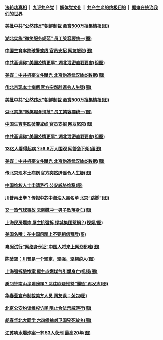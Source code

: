 

####  [法轮功真相](../../../../basic/blob/master/README.md?t=12020901) &nbsp;|&nbsp; [九评共产党](../../../../9ping.md/blob/master/README.md?t=12020901) &nbsp;|&nbsp; [解体党文化](../../../../jtdwh.md/blob/master/README.md?t=12020901)  &nbsp;|&nbsp; [共产主义的终极目的](../../../../gczydzjmd.md/blob/master/README.md?t=12020901) &nbsp;|&nbsp; [魔鬼在统治我们的世界](../../../../mgztzwmdsj.md/blob/master/README.md?t=12020901) 

#### [美批中共“公然违反”朝鲜制裁 悬赏500万搜集情报(图)](../pages/p1/954402.md?t=12020901) 

#### [湖北实施“微笑服务规范” 员工笑容要统一(图)](../pages/p1/954398.md?t=12020901) 

#### [中国生育率跌破警戒线 官员支招 网友怒怼(图)](../pages/p1/954349.md?t=12020901) 

#### [中共高调称“美国疫情更早” 湖北泄密直戳要害(组图)](../pages/p1/954368.md?t=12020901) 

#### [美媒：中共机密文件曝光 北京伪造武汉肺炎数据(图)](../pages/p1/954342.md?t=12020901) 

#### [传北京现本土病例 官方突然辟谣令人生疑(图)](../pages/p1/954335.md?t=12020901) 

#### [美批中共“公然违反”朝鲜制裁 悬赏500万搜集情报(图)](../pages/p1/954402.md?t=12020901) 

#### [湖北实施“微笑服务规范” 员工笑容要统一(图)](../pages/p1/954398.md?t=12020901) 

#### [中国生育率跌破警戒线 官员支招 网友怒怼(图)](../pages/p1/954349.md?t=12020901) 

#### [中共高调称“美国疫情更早” 湖北泄密直戳要害(组图)](../pages/p1/954368.md?t=12020901) 

#### [13亿人看得起病？56.6万人围观 网管急下架(组图)](../pages/p1/954359.md?t=12020901) 

#### [美媒：中共机密文件曝光 北京伪造武汉肺炎数据(图)](../pages/p1/954342.md?t=12020901) 

#### [传北京现本土病例 官方突然辟谣令人生疑(图)](../pages/p1/954335.md?t=12020901) 

#### [中国维权人士申请游行 公安威胁维稳(图)](../pages/p1/954321.md?t=12020901) 

#### [川普再出拳？传拟中芯中海油入黑名单 北京“跳脚”(图)](../pages/p1/954271.md?t=12020901) 

#### [又一热气球事故 云南腾冲一男子坠落身亡(图)](../pages/p1/954312.md?t=12020901) 

#### [上海民房爆炸 屋主抗强拆 绿城集团惹祸？(视频/图)](../pages/p1/954283.md?t=12020901) 

#### [美国名嘴：在中国问题上不要相信拜登(图)](../pages/p1/954300.md?t=12020901) 

#### [粤闽试行“网络身份证”中国人将来上网恐都难(图)](../pages/p1/954274.md?t=12020901) 

#### [陈破空：川普是一个坚定、坚强、坚韧的人(图)](../pages/p1/954267.md?t=12020901) 

#### [上海强拆酿惨案 屋主点燃煤气引爆身亡(视频/图)](../pages/p1/954258.md?t=12020901) 

#### [质问钟南山涉诽谤罪？沈佳欣疑推特“露脸”再发声(图)](../pages/p1/954257.md?t=12020901) 

#### [华春莹宣布制裁美方人员 网友讽：怂包(图)](../pages/p1/954223.md?t=12020901) 

#### [北京公安约谈维权访民 阻止合法示威游行(图)](../pages/p1/954256.md?t=12020901) 

#### [胡春华北大同学 六四领袖刘卫国猝死故乡(图)](../pages/p1/954208.md?t=12020901) 

#### [江苏响水爆炸案一审 53人获刑 最高20年(图)](../pages/p1/954207.md?t=12020901) 

